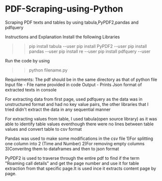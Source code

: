 # PDF-Scraping-using-Python
Scraping PDF texts and tables by using tabula,PyPDF2,pandas  and pdfquery


Instructions and Explanation
Install the following Libraries

>>pip install tabula --user
>>pip install PyPDF2 --user
>>pip install pandas --user
>>pip install re --user
>>pip install pdfquery --user

Run the code by using
>>python filename.py

Requirements:
The pdf should be in the same directory as that of python file
Input file - File name provided in code
Output - Prints Json format of extracted texts in console

For extracting data from first page, used pdfquery as the data was in unstructured format and had no key value pairs, the other libraries that I tried didn't extract 
the data in any sequential manner

For extracting values from table, I used tabula(open source library) as it was able to identify table values eventhough there were no lines between table values
and convert table to csv format

Pandas was used to make some modifications in the csv file
1)For splitting one column into 2 (Time and Number)
2)For removing empty columns
3)Converitng them to dataframes and then to json format

PyPDF2 is used to traverse through the entire pdf to find if the term "Roaming call details" and get the page number and use it for table extraction
from that specific page.It is used ince it extracts content page by page.





